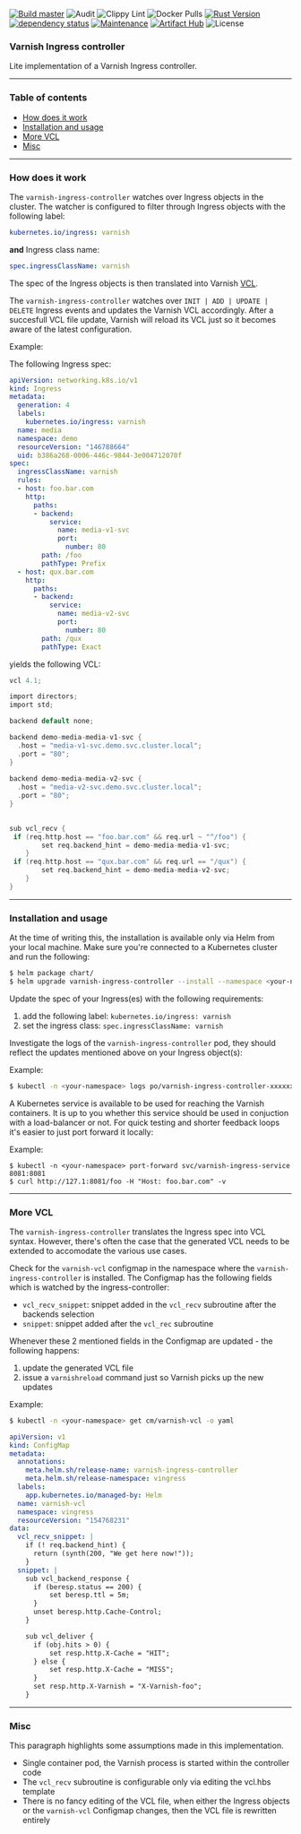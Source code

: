 [![Build master](https://github.com/mariusmagureanu/vingress/actions/workflows/rust.yml/badge.svg)](https://github.com/mariusmagureanu/vingress/actions/workflows/rust.yml)
![Audit](https://github.com/mariusmagureanu/vingress/actions/workflows/audit.yaml/badge.svg)
![Clippy Lint](https://github.com/mariusmagureanu/vingress/actions/workflows/clippy.yaml/badge.svg)
![Docker Pulls](https://img.shields.io/docker/pulls/mariusm/vingress)
[![Rust Version](https://img.shields.io/badge/rustc-1.81-blue.svg)](https://www.rust-lang.org)
[![dependency status](https://deps.rs/repo/github/mariusmagureanu/vingress/status.svg)](https://deps.rs/repo/github/mariusmagureanu/vingress)
[![Maintenance](https://img.shields.io/badge/maintenance-actively%20maintained-green.svg)](https://github.com/mariusmagureanu/vingress)
[![Artifact Hub](https://img.shields.io/endpoint?url=https://artifacthub.io/badge/repository/varnish-ingress-controller)](https://artifacthub.io/packages/search?repo=varnish-ingress-controller)
![License](https://img.shields.io/badge/license-BSD%202--Clause-blue.svg)




### Varnish Ingress controller
Lite implementation of a Varnish Ingress controller.

---

### Table of contents

- [How does it work](#how-does-it-work)
- [Installation and usage](#installation-and-usage)
- [More VCL](#more-vcl)
- [Misc](#misc)

---

### How does it work

The ``varnish-ingress-controller`` watches over Ingress objects in the cluster. The watcher is configured to
filter through Ingress objects with the following label:

```yaml
kubernetes.io/ingress: varnish
```

**and** Ingress class name:

```yaml
spec.ingressClassName: varnish
```

The spec of the Ingress objects is then translated into Varnish [VCL](https://varnish-cache.org/docs/trunk/users-guide/vcl.html).

The ``varnish-ingress-controller`` watches over ``INIT | ADD | UPDATE | DELETE`` Ingress events and updates
the Varnish VCL accordingly. After a succesfull VCL file update, Varnish will reload its VCL just so it becomes aware of the latest configuration.


Example:

The following Ingress spec:

```yaml
apiVersion: networking.k8s.io/v1
kind: Ingress
metadata:
  generation: 4
  labels:
    kubernetes.io/ingress: varnish
  name: media
  namespace: demo
  resourceVersion: "146788664"
  uid: b386a268-0006-446c-9844-3e004712070f
spec:
  ingressClassName: varnish
  rules:
  - host: foo.bar.com
    http:
      paths:
      - backend:
          service:
            name: media-v1-svc
            port:
              number: 80
        path: /foo
        pathType: Prefix
  - host: qux.bar.com
    http:
      paths:
      - backend:
          service:
            name: media-v2-svc
            port:
              number: 80
        path: /qux
        pathType: Exact
```

yields the following VCL:

```c
vcl 4.1;

import directors;
import std;

backend default none;

backend demo-media-media-v1-svc {
  .host = "media-v1-svc.demo.svc.cluster.local";
  .port = "80";
}
  
backend demo-media-media-v2-svc {
  .host = "media-v2-svc.demo.svc.cluster.local";
  .port = "80";
}
  

sub vcl_recv {
 if (req.http.host == "foo.bar.com" && req.url ~ "^/foo") {
        set req.backend_hint = demo-media-media-v1-svc;
    }
 if (req.http.host == "qux.bar.com" && req.url == "/qux") {
        set req.backend_hint = demo-media-media-v2-svc;
    }
}
```

---

### Installation and usage

At the time of writing this, the installation is available only via Helm from your local machine.
Make sure you're connected to a Kubernetes cluster and run the following:

```sh
$ helm package chart/
$ helm upgrade varnish-ingress-controller --install --namespace <your-namespace> --create-namespace ./varnish-ingress-controller-0.3.0.tgz -f chart/values.yaml
```

Update the spec of your Ingress(es) with the following requirements:

1. add the following label: ``kubernetes.io/ingress: varnish``
2. set the ingress class: ``spec.ingressClassName: varnish``

Investigate the logs of the ``varnish-ingress-controller`` pod, they should reflect the updates mentioned above on your Ingress object(s):

Example:

```sh
$ kubectl -n <your-namespace> logs po/varnish-ingress-controller-xxxxxxxxxx-yyyyy 
```

A Kubernetes service is available to be used for reaching the Varnish containers. It is up to you whether this service
should be used in conjuction with a load-balancer or not. 
For quick testing and shorter feedback loops it's easier to just port forward it locally:

Example:

```
$ kubectl -n <your-namespace> port-forward svc/varnish-ingress-service 8081:8081
$ curl http://127.1:8081/foo -H "Host: foo.bar.com" -v
```

---

### More VCL

The ``varnish-ingress-controller`` translates the Ingress spec into VCL syntax. However, there's often the 
case that the generated VCL needs to be extended to accomodate the various use cases.

Check for the ``varnish-vcl`` configmap in the namespace where the ``varnish-ingress-controller`` is installed.
The Configmap has the following fields which is watched by the ingress-controller:

 * ``vcl_recv_snippet``: snippet added in the ``vcl_recv`` subroutine after the backends selection
 * ``snippet``: snippet added after the ``vcl_rec`` subroutine

Whenever these 2 mentioned fields in the Configmap are updated - the following happens:

 1. update the generated VCL file
 2. issue a ``varnishreload`` command just so Varnish picks up the new updates

Example: 

```sh
$ kubectl -n <your-namespace> get cm/varnish-vcl -o yaml
```

```yaml
apiVersion: v1
kind: ConfigMap
metadata:
  annotations:
    meta.helm.sh/release-name: varnish-ingress-controller
    meta.helm.sh/release-namespace: vingress
  labels:
    app.kubernetes.io/managed-by: Helm
  name: varnish-vcl
  namespace: vingress
  resourceVersion: "154768231"
data:
  vcl_recv_snippet: |
    if (! req.backend_hint) {
      return (synth(200, "We get here now!"));
    }
  snippet: |
    sub vcl_backend_response {
      if (beresp.status == 200) {
          set beresp.ttl = 5m; 
      }
      unset beresp.http.Cache-Control;
    }

    sub vcl_deliver {
      if (obj.hits > 0) {
          set resp.http.X-Cache = "HIT"; 
      } else {
          set resp.http.X-Cache = "MISS";
      }
      set resp.http.X-Varnish = "X-Varnish-foo";
    }
```

---

### Misc

This paragraph highlights some assumptions made in this implementation.

- Single container pod, the Varnish process is started within the controller code
- The ``vcl_recv`` subroutine is configurable only via editing the vcl.hbs template
- There is no fancy editing of the VCL file, when either the Ingress objects or the ``varnish-vcl`` Configmap changes, then the VCL file is rewritten entirely
